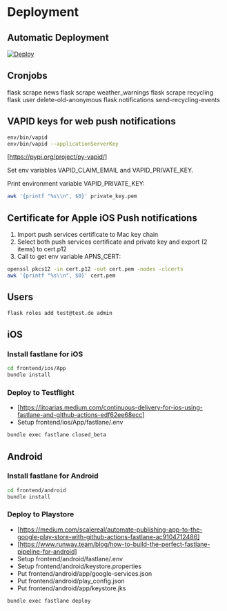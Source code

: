 # Deployment

## Automatic Deployment

[![Deploy](https://www.herokucdn.com/deploy/button.svg)](https://heroku.com/deploy?template=https://github.com/DanielGrams/cityservice)

## Cronjobs

flask scrape news
flask scrape weather_warnings
flask scrape recycling
flask user delete-old-anonymous
flask notifications send-recycling-events

## VAPID keys for web push notifications

```sh
env/bin/vapid
env/bin/vapid --applicationServerKey
```

[https://pypi.org/project/py-vapid/]

Set env variables VAPID_CLAIM_EMAIL and VAPID_PRIVATE_KEY.

Print environment variable VAPID_PRIVATE_KEY:

```sh
awk '{printf "%s\\n", $0}' private_key.pem
```

## Certificate for Apple iOS Push notifications

1. Import push services certificate to Mac key chain
2. Select both push services certificate and private key and export (2 items) to cert.p12
3. Call to get env variable APNS_CERT:

```sh
openssl pkcs12 -in cert.p12 -out cert.pem -nodes -clcerts
awk '{printf "%s\\n", $0}' cert.pem
```

## Users

```sh
flask roles add test@test.de admin
```

## iOS

### Install fastlane for iOS

```sh
cd frontend/ios/App
bundle install
```

### Deploy to Testflight

- [https://litoarias.medium.com/continuous-delivery-for-ios-using-fastlane-and-github-actions-edf62ee68ecc]
- Setup frontend/ios/App/fastlane/.env

```sh
bundle exec fastlane closed_beta
```

## Android

### Install fastlane for Android

```sh
cd frontend/android
bundle install
```

### Deploy to Playstore

- [https://medium.com/scalereal/automate-publishing-app-to-the-google-play-store-with-github-actions-fastlane-ac9104712486]
- [https://www.runway.team/blog/how-to-build-the-perfect-fastlane-pipeline-for-android]
- Setup frontend/android/fastlane/.env
- Setup frontend/android/keystore.properties
- Put frontend/android/app/google-services.json
- Put frontend/android/play_config.json
- Put frontend/android/app/keystore.jks

```sh
bundle exec fastlane deploy
```
